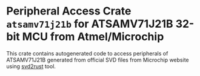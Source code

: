 # Peripheral Access Crate `atsamv71j21b` for ATSAMV71J21B 32-bit MCU from Atmel/Microchip

This crate contains autogenerated code to access peripherals of ATSAMV71J21B generated from official SVD files from Microchip website using [svd2rust](https://github.com/rust-embedded/svd2rust/) tool.